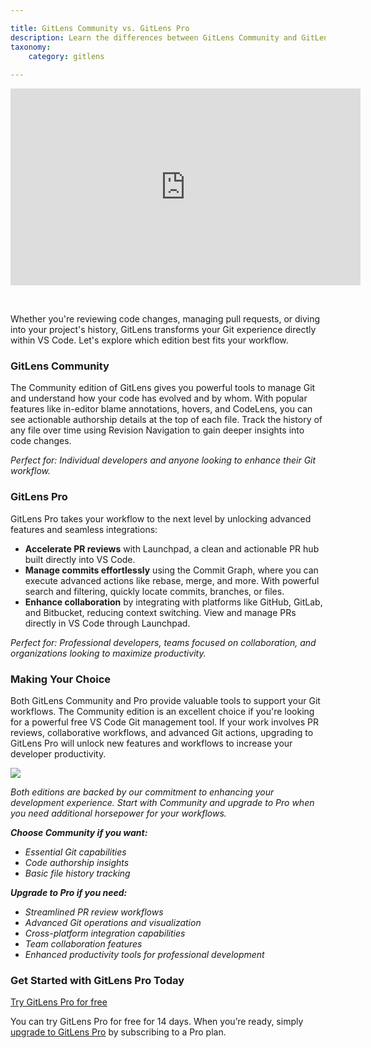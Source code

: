 ```yaml
---

title: GitLens Community vs. GitLens Pro
description: Learn the differences between GitLens Community and GitLens Pro
taxonomy:
    category: gitlens
    
---
```


<div class='embed-container embed-container--16-9'>
    <iframe width='560' height='315' src='https://youtube.com/embed/ljKEzaCMEow?si=Fuugc_rFOznC8zEW' frameborder='0' allowfullscreen></iframe>
</div>

<p> &nbsp; </p>

Whether you're reviewing code changes, managing pull requests, or diving into your project's history, GitLens transforms your Git experience directly within VS Code. Let's explore which edition best fits your workflow.

### GitLens Community

The Community edition of GitLens gives you powerful tools to manage Git and understand how your code has evolved and by whom. With popular features like in-editor blame annotations, hovers, and CodeLens, you can see actionable authorship details at the top of each file. Track the history of any file over time using Revision Navigation to gain deeper insights into code changes.

_Perfect for: Individual developers and anyone looking to enhance their Git workflow._

### GitLens Pro

GitLens Pro takes your workflow to the next level by unlocking advanced features and seamless integrations:

* **Accelerate PR reviews** with Launchpad, a clean and actionable PR hub built directly into VS Code.
* **Manage commits effortlessly** using the Commit Graph, where you can execute advanced actions like rebase, merge, and more. With powerful search and filtering, quickly locate commits, branches, or files.
* **Enhance collaboration** by integrating with platforms like GitHub, GitLab, and Bitbucket, reducing context switching. View and manage PRs directly in VS Code through Launchpad.

_Perfect for: Professional developers, teams focused on collaboration, and organizations looking to maximize productivity._

### Making Your Choice

Both GitLens Community and Pro provide valuable tools to support your Git workflows. The Community edition is an excellent choice if you're looking for a powerful free VS Code Git management tool. If your work involves PR reviews, collaborative workflows, and advanced Git actions, upgrading to GitLens Pro will unlock new features and workflows to increase your developer productivity.

<img src="/wp-content/uploads/gl-community-vs-pro.png" class="img-bordered img-responsive center">

_Both editions are backed by our commitment to enhancing your development experience. Start with Community and upgrade to Pro when you need additional horsepower for your workflows._

**_Choose Community if you want:_**

* _Essential Git capabilities_
* _Code authorship insights_
* _Basic file history tracking_

**_Upgrade to Pro if you need:_**

* _Streamlined PR review workflows_
* _Advanced Git operations and visualization_
* _Cross-platform integration capabilities_
* _Team collaboration features_
* _Enhanced productivity tools for professional development_

### Get Started with GitLens Pro Today

<a class="button button--basic" href="https://gitkraken.dev/purchase/checkout?planType=PRO&planQuantity=1&product=gitlens&source=gitlens" target="_blank">Try GitLens Pro for free</a> 

You can try GitLens Pro for free for 14 days. When you’re ready, simply [upgrade to GitLens Pro](https://gitkraken.dev/purchase/checkout?planType=PRO&planQuantity=1&product=gitlens&source=gitlens) by subscribing to a Pro plan. 